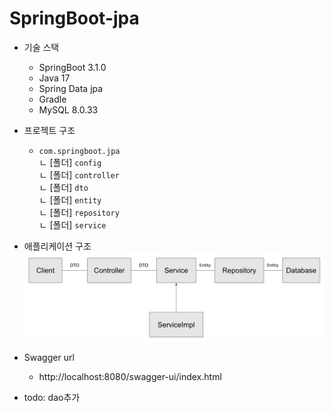 # SpringBoot-jpa
- 기술 스택
    - SpringBoot 3.1.0
    - Java 17
    - Spring Data jpa
    - Gradle
    - MySQL 8.0.33
- 프로젝트 구조
    - `com.springboot.jpa`  
      ㄴ [폴더] `config`  
      ㄴ [폴더] `controller`  
      ㄴ [폴더] `dto`  
      ㄴ [폴더] `entity`  
      ㄴ [폴더] `repository`  
      ㄴ [폴더] `service`
- 애플리케이션 구조
  <img src="./image/application-struc.png">
- Swagger url
    - http://localhost:8080/swagger-ui/index.html


- todo: dao추가
